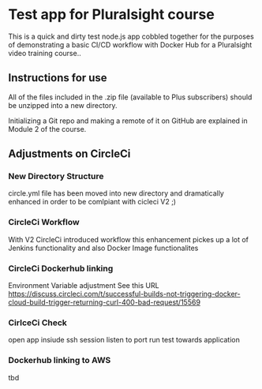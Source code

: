 # Test app for Pluralsight course

This is a quick and dirty test node.js app cobbled together for the purposes of demonstrating a basic CI/CD workflow with Docker Hub for a Pluralsight video training course..

## Instructions for use

All of the files included in the .zip file (available to Plus subscribers) should be unzipped into a new directory.

Initializing a Git repo and making a remote of it on GitHub are explained in Module 2 of the course.

## Adjustments on CircleCi
### New Directory Structure
circle.yml file has been moved into new directory and dramatically enhanced in order to be comlpiant with cicleci V2 ;)

### CircleCi Workflow
With V2 CircleCi introduced workflow this enhancement pickes up a lot of Jenkins functionality and also Docker Image functionalites

### CircleCi Dockerhub linking
Environment Variable adjustment
See this URL https://discuss.circleci.com/t/successful-builds-not-triggering-docker-cloud-build-trigger-returning-curl-400-bad-request/15569

### CirlceCi Check
open app insiude ssh session 
listen to port
run test towards application

### Dockerhub linking to AWS
tbd 